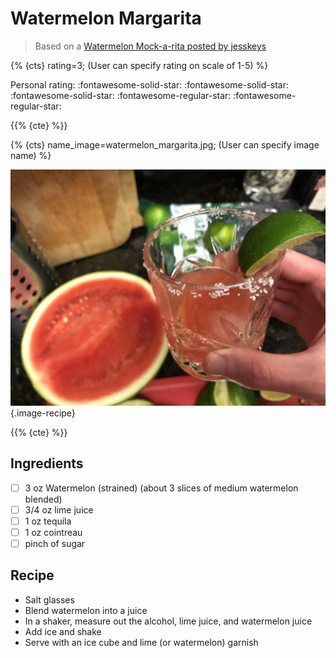 # Watermelon Margarita

> Based on a [Watermelon Mock-a-rita posted by jesskeys](https://www.instagram.com/jesskeys_)

{% {cts} rating=3; (User can specify rating on scale of 1-5) %}

Personal rating: :fontawesome-solid-star: :fontawesome-solid-star: :fontawesome-solid-star: :fontawesome-regular-star: :fontawesome-regular-star:

{{% {cte} %}}

{% {cts} name_image=watermelon_margarita.jpg; (User can specify image name) %}

![watermelon_margarita.jpg](./watermelon_margarita.jpg){.image-recipe}

{{% {cte} %}}

## Ingredients

- [ ] 3 oz Watermelon (strained) (about 3 slices of medium watermelon blended)
- [ ] 3/4 oz lime juice
- [ ] 1 oz tequila
- [ ] 1 oz cointreau
- [ ] pinch of sugar

## Recipe

- Salt glasses
- Blend watermelon into a juice
- In a shaker, measure out the alcohol, lime juice, and watermelon juice
- Add ice and shake
- Serve with an ice cube and lime (or watermelon) garnish
